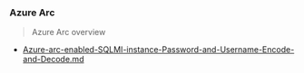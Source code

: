 ### Azure Arc

> Azure Arc overview

-  [Azure-arc-enabled-SQLMI-instance-Password-and-Username-Encode-and-Decode.md](docs/Azure-arc-enabled-SQLMI-instance-Password-and-Username-Encode-and-Decode.md) 

